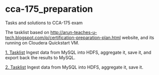 # cca-175_preparation
Tasks and solutions to CCA-175 exam

The tasklist based on http://arun-teaches-u-tech.blogspot.com/p/certification-preparation-plan.html website, and its running on Cloudera Quickstart VM.

[1. Tasklist](https://github.com/gszecsenyi/cca-175_preparation/blob/master/Example_1.md)
Ingest data from MySQL into HDFS, aggregate it, save it, and export back the results to MySQL.

[2. Tasklist](https://github.com/gszecsenyi/cca-175_preparation/blob/master/Example_2.md)
Ingest data from MySQL into HDFS, aggregate it, save it.


